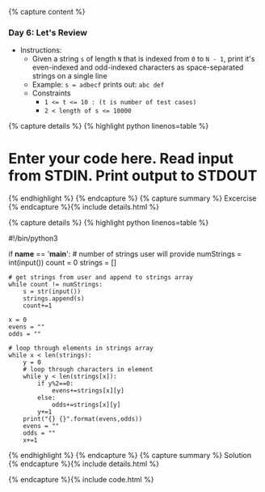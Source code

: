 {% capture content %}
### Day 6: Let's Review
- Instructions:
    - Given a string `s` of length `N` that is indexed from `0` to `N - 1`, print it's even-indexed and odd-indexed characters as  space-separated strings on a single line
    - Example: `s = adbecf` prints out: `abc def`
    - Constraints
        - `1 <= t <= 10 : (t is number of test cases)` 
        - `2 < length of s <= 10000`

{% capture details %}
{% highlight python linenos=table %}

# Enter your code here. Read input from STDIN. Print output to STDOUT

{% endhighlight %}
{% endcapture %}
{% capture summary %} 
Excercise
{% endcapture %}{% include details.html %}

{% capture details %}
{% highlight python linenos=table %}

#!/bin/python3

if __name__ == '__main__':
    # number of strings user will provide
    numStrings = int(input())
    count = 0
    strings = []

    # get strings from user and append to strings array 
    while count != numStrings:
        s = str(input())
        strings.append(s)
        count+=1
    
    x = 0
    evens = ""
    odds = ""

    # loop through elements in strings array
    while x < len(strings):
        y = 0
        # loop through characters in element
        while y < len(strings[x]):
            if y%2==0:
                evens+=strings[x][y]
            else:
                odds+=strings[x][y]     
            y+=1
        print("{} {}".format(evens,odds))
        evens = ""
        odds = ""
        x+=1

{% endhighlight %}
{% endcapture %}
{% capture summary %} 
Solution
{% endcapture %}{% include details.html %}

{% endcapture %}{% include code.html %}

